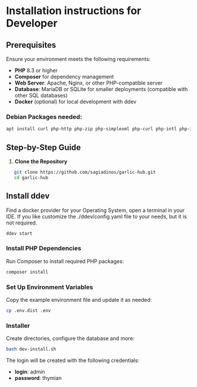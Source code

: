 # Installation instructions for Developer

## Prerequisites
Ensure your environment meets the following requirements:
- **PHP** 8.3 or higher
- **Composer** for dependency management
- **Web Server**: Apache, Nginx, or other PHP-compatible server
- **Database**: MariaDB or SQLite for smaller deployments (compatible with other SQL databases)
- **Docker** (optional) for local development with ddev

### Debian Packages needed:
```bash
apt install curl php-http php-zip php-simplexml php-curl php-intl php-imagick php-cli php-mbstring git unzip
```

## Step-by-Step Guide

1. **Clone the Repository**
```bash
   git clone https://github.com/sagiadinos/garlic-hub.git
   cd garlic-hub
```
## Install ddev

Find a docker provider for your Operating System, open a terminal in your IDE. If you like customize the ./ddev/config.yaml file to your needs, but it is not required.

```bash
ddev start
```

### Install PHP Dependencies
Run Composer to install required PHP packages:

```php
composer install
```
### Set Up Environment Variables
Copy the example environment file and update it as needed:

```bash
cp .env.dist .env
```
### Installer
Create directories, configure the database and more:
```bash
bash dev-install.sh
```
The login will be created with the following credentials:
- **login**: admin
- **password**: thymian
